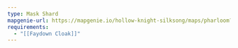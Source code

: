```yaml
---
type: Mask Shard
mapgenie-url: https://mapgenie.io/hollow-knight-silksong/maps/pharloom?locationIds=479038
requirements:
  - "[[Faydown Cloak]]"
---
```


